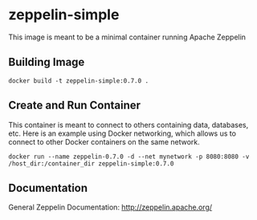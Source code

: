 # zeppelin-simple
This image is meant to be a minimal container running Apache Zeppelin

## Building Image

    docker build -t zeppelin-simple:0.7.0 .

## Create and Run Container
This container is meant to connect to others containing data, databases, etc.  Here is an example using Docker networking, which allows us to connect to other Docker containers on the same network.  
    
    docker run --name zeppelin-0.7.0 -d --net mynetwork -p 8080:8080 -v /host_dir:/container_dir zeppelin-simple:0.7.0

## Documentation
General Zeppelin Documentation: http://zeppelin.apache.org/ 
